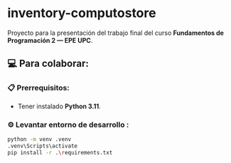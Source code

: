 # inventory-computostore

Proyecto para la presentación del trabajo final del curso **Fundamentos de Programación 2 — EPE UPC**.

## 💻 Para colaborar:

### 📋 Prerrequisitos:
- Tener instalado **Python 3.11**.

### ⚙️ Levantar entorno de desarrollo :

```bash
python -m venv .venv
.venv\Scripts\activate
pip install -r .\requirements.txt
```